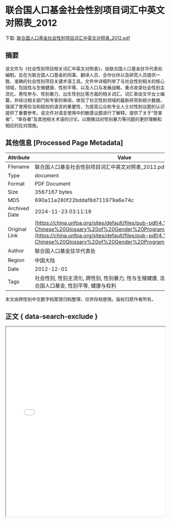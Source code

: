 # 联合国人口基金社会性别项目词汇中英文对照表_2012

<!-- tcd_download_link -->
下载: <a href="../联合国人口基金社会性别项目词汇中英文对照表_2012.pdf" download>联合国人口基金社会性别项目词汇中英文对照表_2012.pdf</a>
<!-- tcd_download_link_end -->

## 摘要

<!-- tcd_abstract -->
该文件为《社会性别项目相关词汇中英文对照表》，由联合国人口基金驻华代表处编制，旨在为联合国人口基金的同事、翻译人员、合作伙伴以及研究人员提供一致、准确的社会性别项目关键术语工具。文件中详细列举了与社会性别相关的核心领域，包括性与生殖健康、性别平等、以及人口与发展战略，重点收录社会性别主流化、男性参与、性别暴力、出生性别比等方面的相关词汇。词汇表由文华女士编纂，并经过相关部门和专家的审阅，体现了社交性别领域的最新研究和统计数据，强调了使用恰当和赋权的语言的重要性，为提高公众和专业人士对性别议题的认识提供了重要参考。该文件对语言使用中的敏感议题进行了解释，提供了关于“受害者”、“幸存者”及其他相关术语的讨论，以期推动对性别暴力等问题的更好理解和相应的应对措施。

<!-- tcd_abstract_end -->

## 其他信息 [Processed Page Metadata]

| Attribute       | Value                                  |
|-----------------|----------------------------------------|
| Filename        | 联合国人口基金社会性别项目词汇中英文对照表_2012.pdf                             |
| Type            | document                                 |
| Format          | PDF Document                               |
| Size            | 3567167 bytes                           |
| MD5             | 690a11e280f22bddaf8d711979a6e74c                                  |
| Archived Date   | 2024-11-23 03:11:19                             |
| Original Link   | [https://china.unfpa.org/sites/default/files/pub-pdf/4.%20English-Chinese%20Glossary%20of%20Gender%20Programming%20Terms.pdf](https://china.unfpa.org/sites/default/files/pub-pdf/4.%20English-Chinese%20Glossary%20of%20Gender%20Programming%20Terms.pdf)                         |
| Author          | 联合国人口基金驻华代表处                               |
| Region          | 中国大陆                               |
| Date            | 2012-12-01                                 |
| Tags            | 社会性别, 性别主流化, 跨性别, 性别暴力, 性与生殖健康, 法语与英语对照词汇, 联合国人口基金, 性别平等, 健康与权利                                 |

本文由跨性别中文数字档案馆归档整理，仅供存档使用。版权归原作者所有。


## 正文 { data-search-exclude }

<!-- tcd_main_text -->
<iframe src="../联合国人口基金社会性别项目词汇中英文对照表_2012.pdf" width="100%" height="600px">
    <p>无法显示PDF，请下载查看。</p>
</iframe>
<!-- tcd_main_text_end -->

